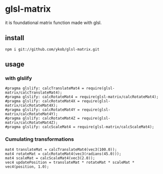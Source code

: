 # glsl-matrix

it is foundational matrix function made with glsl.

## install

```
npm i git://github.com/ykob/glsl-matrix.git
```

## usage

### with glslify

```
#pragma glslify: calcTranslateMat4 = require(glsl-matrix/calcTranslateMat4);
#pragma glslify: calcRotateMat4 = require(glsl-matrix/calcRotateMat4);
#pragma glslify: calcRotateMat4X = require(glsl-matrix/calcRotateMat4X);
#pragma glslify: calcRotateMat4Y = require(glsl-matrix/calcRotateMat4Y);
#pragma glslify: calcRotateMat4Z = require(glsl-matrix/calcRotateMat4Z);
#pragma glslify: calcScaleMat4 = require(glsl-matrix/calcScaleMat4);
```

### Cumulating transformations

```
mat4 translateMat = calcTranslateMat4(vec3(100.0));
mat4 rotateMat = calcRotateMat4(vec3(radians(45.0)));
mat4 scaleMat = calcScaleMat4(vec3(2.0));
vec4 updatePosition = translateMat * rotateMat * scaleMat * vec4(position, 1.0);
```
